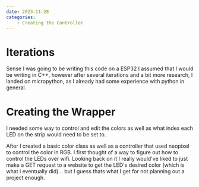 ```yaml
---
date: 2023-11-28
categories:
    - Creating the Controller
---
```


# Iterations
Sense I was going to be writing this code on a ESP32 I assumed that I would be writing in C++, however after several iterations and a bit more research, I landed on micropython, as I already had some experience with python in general.

# Creating the Wrapper
I needed some way to control and edit the colors as well as what index each LED on the strip would need to be set to. 

After I created a basic color class as well as a controller that used neopixel to control the color in RGB. I first thought of a way to figure out how to control the LEDs over wifi. Looking back on it I really would've liked to just make a GET request to a website to get the LED's desired color (which is what i eventually did)... but I guess thats what I get for not planning out a project enough.